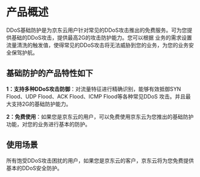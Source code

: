 # 产品概述

DDoS基础防护是为京东云用户针对常见的DDoS攻击推出的免费服务。可为您提供基础的DDoS攻击，提供最高2G的攻击防护能力。您可以根据
业务的需求设置流量清洗的触发值，使得常见的DDoS攻击将无法威胁到您的业务，为您的业务安全保驾护航。

## 基础防护的产品特性如下

**1：支持多种DDoS攻击防御**：对流量特征进行精确识别，能够有效抵御SYN Flood、UDP Flood、ACK Flood、ICMP Flood等各种常见DDoS
攻击。并且最大支持2G的基础防护能力。

**2：免费使用**：如果您是京东云的用户，可以免费使用京东云为您推出的基础防护功能，对您的业务进行基本的防护。

## 使用场景

所有饱受DDoS攻击困扰的用户，如果您是京东云的客户，京东云将为您免费提供基本的DDoS安全防护。
